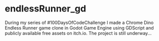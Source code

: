 # endlessRunner_gd
During my series of #100DaysOfCodeChallenge I made a Chrome Dino Endless Runner game clone in Godot Game Engine using GDScript and publicly available free assets on itch.io. The project is still underway...
